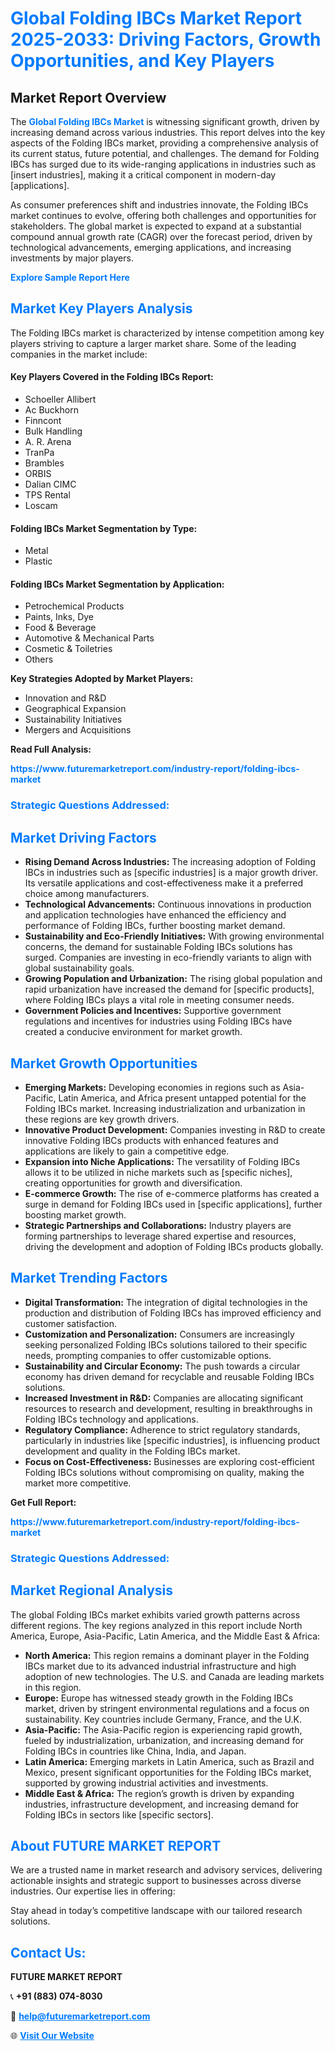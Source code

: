<h1 style="color: #007BFF;">Global Folding IBCs Market Report 2025-2033: Driving Factors, Growth Opportunities, and Key Players</h1>

<section id="overview">
<h2>Market Report Overview</h2>
<p>The <a href="https://www.futuremarketreport.com/industry-report/folding-ibcs-market" style="color: #007BFF; text-decoration: none;"><strong>Global Folding IBCs Market</strong></a> is witnessing significant growth, driven by increasing demand across various industries. This report delves into the key aspects of the Folding IBCs market, providing a comprehensive analysis of its current status, future potential, and challenges. The demand for Folding IBCs has surged due to its wide-ranging applications in industries such as [insert industries], making it a critical component in modern-day [applications].</p>
<p>As consumer preferences shift and industries innovate, the Folding IBCs market continues to evolve, offering both challenges and opportunities for stakeholders. The global market is expected to expand at a substantial compound annual growth rate (CAGR) over the forecast period, driven by technological advancements, emerging applications, and increasing investments by major players.</p>
</section>

<section id="overview">
<p><a href="https://www.futuremarketreport.com/request-sample/reportId=54331" style="color: #007BFF; text-decoration: none;"><strong>Explore Sample Report Here</strong></a></p>
</section>

<section id="key-players">
<h2 style="color: #007BFF;">Market Key Players Analysis</h2>
<p>The Folding IBCs market is characterized by intense competition among key players striving to capture a larger market share. Some of the leading companies in the market include:</p>
<h4>Key Players Covered in the Folding IBCs Report:</h4>
<ul><li>Schoeller Allibert</li><li>Ac Buckhorn</li><li>Finncont</li><li>Bulk Handling</li><li>A. R. Arena</li><li>TranPa</li><li>Brambles</li><li>ORBIS</li><li>Dalian CIMC</li><li>TPS Rental</li><li>Loscam</li></ul>
<h4>Folding IBCs Market Segmentation by Type:</h4>
<ul><li>Metal</li><li>Plastic</li></ul>

<h4>Folding IBCs Market Segmentation by Application:</h4>
<ul><li>Petrochemical Products</li><li>Paints, Inks, Dye</li><li>Food &amp; Beverage</li><li>Automotive &amp; Mechanical Parts</li><li>Cosmetic &amp; Toiletries</li><li>Others</li></ul>
<p><strong>Key Strategies Adopted by Market Players:</strong></p>
<ul>
<li>Innovation and R&D</li>
<li>Geographical Expansion</li>
<li>Sustainability Initiatives</li>
<li>Mergers and Acquisitions</li>
</ul>
</section>

<section>
<p><strong>Read Full Analysis: </strong></p><a href="https://www.futuremarketreport.com/industry-report/folding-ibcs-market" style="color: #007BFF; text-decoration: none;"><strong>https://www.futuremarketreport.com/industry-report/folding-ibcs-market</strong></a>
<h3 style="color: #007BFF;">Strategic Questions Addressed:</h3>
</section>

<section id="driving-factors">
<h2 style="color: #007BFF;">Market Driving Factors</h2>
<ul>
<li><strong>Rising Demand Across Industries:</strong> The increasing adoption of Folding IBCs in industries such as [specific industries] is a major growth driver. Its versatile applications and cost-effectiveness make it a preferred choice among manufacturers.</li>
<li><strong>Technological Advancements:</strong> Continuous innovations in production and application technologies have enhanced the efficiency and performance of Folding IBCs, further boosting market demand.</li>
<li><strong>Sustainability and Eco-Friendly Initiatives:</strong> With growing environmental concerns, the demand for sustainable Folding IBCs solutions has surged. Companies are investing in eco-friendly variants to align with global sustainability goals.</li>
<li><strong>Growing Population and Urbanization:</strong> The rising global population and rapid urbanization have increased the demand for [specific products], where Folding IBCs plays a vital role in meeting consumer needs.</li>
<li><strong>Government Policies and Incentives:</strong> Supportive government regulations and incentives for industries using Folding IBCs have created a conducive environment for market growth.</li>
</ul>
</section>

<section id="growth-opportunities">
<h2 style="color: #007BFF;">Market Growth Opportunities</h2>
<ul>
<li><strong>Emerging Markets:</strong> Developing economies in regions such as Asia-Pacific, Latin America, and Africa present untapped potential for the Folding IBCs market. Increasing industrialization and urbanization in these regions are key growth drivers.</li>
<li><strong>Innovative Product Development:</strong> Companies investing in R&D to create innovative Folding IBCs products with enhanced features and applications are likely to gain a competitive edge.</li>
<li><strong>Expansion into Niche Applications:</strong> The versatility of Folding IBCs allows it to be utilized in niche markets such as [specific niches], creating opportunities for growth and diversification.</li>
<li><strong>E-commerce Growth:</strong> The rise of e-commerce platforms has created a surge in demand for Folding IBCs used in [specific applications], further boosting market growth.</li>
<li><strong>Strategic Partnerships and Collaborations:</strong> Industry players are forming partnerships to leverage shared expertise and resources, driving the development and adoption of Folding IBCs products globally.</li>
</ul>
</section>

<section id="trending-factors">
<h2 style="color: #007BFF;">Market Trending Factors</h2>
<ul>
<li><strong>Digital Transformation:</strong> The integration of digital technologies in the production and distribution of Folding IBCs has improved efficiency and customer satisfaction.</li>
<li><strong>Customization and Personalization:</strong> Consumers are increasingly seeking personalized Folding IBCs solutions tailored to their specific needs, prompting companies to offer customizable options.</li>
<li><strong>Sustainability and Circular Economy:</strong> The push towards a circular economy has driven demand for recyclable and reusable Folding IBCs solutions.</li>
<li><strong>Increased Investment in R&D:</strong> Companies are allocating significant resources to research and development, resulting in breakthroughs in Folding IBCs technology and applications.</li>
<li><strong>Regulatory Compliance:</strong> Adherence to strict regulatory standards, particularly in industries like [specific industries], is influencing product development and quality in the Folding IBCs market.</li>
<li><strong>Focus on Cost-Effectiveness:</strong> Businesses are exploring cost-efficient Folding IBCs solutions without compromising on quality, making the market more competitive.</li>
</ul>
</section>

<section>
<p><strong>Get Full Report: </strong></p><a href="https://www.futuremarketreport.com/industry-report/folding-ibcs-market" style="color: #007BFF; text-decoration: none;"><strong>https://www.futuremarketreport.com/industry-report/folding-ibcs-market</strong></a>
<h3 style="color: #007BFF;">Strategic Questions Addressed:</h3>
</section>


<section id="regional-analysis">
<h2 style="color: #007BFF;">Market Regional Analysis</h2>
<p>The global Folding IBCs market exhibits varied growth patterns across different regions. The key regions analyzed in this report include North America, Europe, Asia-Pacific, Latin America, and the Middle East & Africa:</p>
<ul>
<li><strong>North America:</strong> This region remains a dominant player in the Folding IBCs market due to its advanced industrial infrastructure and high adoption of new technologies. The U.S. and Canada are leading markets in this region.</li>
<li><strong>Europe:</strong> Europe has witnessed steady growth in the Folding IBCs market, driven by stringent environmental regulations and a focus on sustainability. Key countries include Germany, France, and the U.K.</li>
<li><strong>Asia-Pacific:</strong> The Asia-Pacific region is experiencing rapid growth, fueled by industrialization, urbanization, and increasing demand for Folding IBCs in countries like China, India, and Japan.</li>
<li><strong>Latin America:</strong> Emerging markets in Latin America, such as Brazil and Mexico, present significant opportunities for the Folding IBCs market, supported by growing industrial activities and investments.</li>
<li><strong>Middle East & Africa:</strong> The region’s growth is driven by expanding industries, infrastructure development, and increasing demand for Folding IBCs in sectors like [specific sectors].</li>
</ul>
</section>

<footer>
<h2 style="color: #007BFF;">About FUTURE MARKET REPORT</h2>
<p>We are a trusted name in market research and advisory services, delivering actionable insights and strategic support to businesses across diverse industries. Our expertise lies in offering:</p>

<p>Stay ahead in today’s competitive landscape with our tailored research solutions.</p>

<h2 style="color: #007BFF;">Contact Us:</h2>
<p><strong>FUTURE MARKET REPORT</strong></p>
<p>📞 <strong>+91 (883) 074-8030</strong></p>
<p>📧 <strong><a href="mailto:help@futuremarketreport.com" style="color: #007BFF;">help@futuremarketreport.com</a></strong></p>
<p>🌐 <strong><a href="https://www.futuremarketreport.com/" style="color: #007BFF;">Visit Our Website</a></strong></p>
</footer>